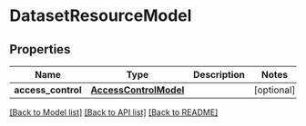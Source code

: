 # DatasetResourceModel

## Properties
Name | Type | Description | Notes
------------ | ------------- | ------------- | -------------
**access_control** | [**AccessControlModel**](AccessControlModel.md) |  | [optional] 

[[Back to Model list]](../README.md#documentation-for-models) [[Back to API list]](../README.md#documentation-for-api-endpoints) [[Back to README]](../README.md)


